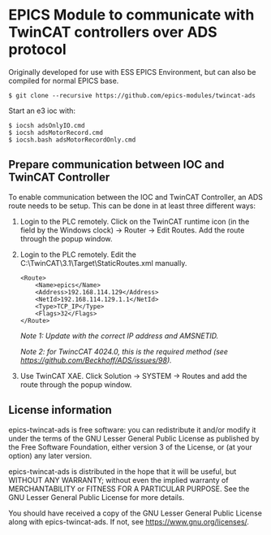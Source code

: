 # EPICS Module to communicate with TwinCAT controllers over ADS protocol

Originally developed for use with ESS EPICS Environment, but can also be compiled
for normal EPICS base.

```
$ git clone --recursive https://github.com/epics-modules/twincat-ads
```

Start an e3 ioc with:
```
$ iocsh adsOnlyIO.cmd
$ iocsh adsMotorRecord.cmd
$ iocsh.bash adsMotorRecordOnly.cmd
```

## Prepare communication between IOC and TwinCAT Controller
To enable communication between the IOC and TwinCAT Controller, an ADS route needs to be setup. This can be done in at least three different ways:

1. Login to the PLC remotely. Click on the TwinCAT runtime icon (in the field by the Windows clock) -> Router -> Edit Routes. Add the route through the popup window.

2. Login to the PLC remotely. Edit the C:\TwinCAT\3.1\Target\StaticRoutes.xml manually.
	```
	<Route>
		<Name>epics</Name>
		<Address>192.168.114.129</Address>
		<NetId>192.168.114.129.1.1</NetId>
		<Type>TCP_IP</Type>
		<Flags>32</Flags>
	</Route>
	```
	*Note 1: Update with the correct IP address and AMSNETID.*

	*Note 2: for TwincCAT 4024.0, this is the required method (see https://github.com/Beckhoff/ADS/issues/98).*

3. Use TwinCAT XAE. Click Solution -> SYSTEM -> Routes and add the route through the popup window.




## License information

epics-twincat-ads is free software: you can redistribute it and/or modify it under the terms of the GNU Lesser General Public License as published by the Free Software Foundation, either version 3 of the License, or (at your option) any later version.

epics-twincat-ads is distributed in the hope that it will be useful, but WITHOUT ANY WARRANTY; without even the implied warranty of MERCHANTABILITY or FITNESS FOR A PARTICULAR PURPOSE. See the GNU Lesser General Public License for more details.

You should have received a copy of the GNU Lesser General Public License along with epics-twincat-ads. If not, see <https://www.gnu.org/licenses/>.

